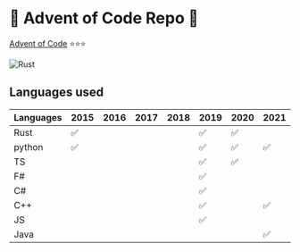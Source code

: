 # 🎅 Advent of Code Repo 🎄

[Advent of Code](https://adventofcode.com/) ⭐️⭐️⭐️

![Rust](https://github.com/trox667/aoc/workflows/Rust/badge.svg)

## Languages used

| Languages | 2015 | 2016 | 2017 | 2018 | 2019 | 2020 | 2021 | 2022 | 2023 |
|---------|----|----|----|----|----|----|----|----|----|
| Rust    | ✅ |    |    |    | ✅ | ✅ |    |     |     |
| python  | ✅ |    |    |    | ✅ | ✅ | ✅ |  ✅ |     |
| TS      |    |    |    |    | ✅ | ✅ |    |  ✅ |     |
| F#      |    |    |    |    | ✅ |    |    |     |     |
| C#      |    |    |    |    | ✅ |    |    |     |     |
| C++      |    |    |    |    | ✅ |    | ✅ |     |     |
| JS      |    |    |    |    | ✅ |    |    |     |     |
| Java      |    |    |    |    |   |    | ✅ |     | ✅  |

